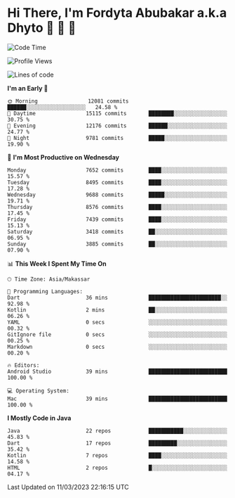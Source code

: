 # Hi There, I'm Fordyta Abubakar a.k.a Dhyto 👋 👋 👋 

<!--
**DhytoDev/dhytodev** is a ✨ _special_ ✨ repository because its `README.md` (this file) appears on your GitHub profile.

Here are some ideas to get you started:

- 🔭 I’m currently working on ...
- 🌱 I’m currently learning ...
- 👯 I’m looking to collaborate on ...
- 🤔 I’m looking for help with ...
- 💬 Ask me about ...
- 📫 How to reach me: ...
- 😄 Pronouns: ...
- ⚡ Fun fact: ...
-->

<!--START_SECTION:waka-->
![Code Time](http://img.shields.io/badge/Code%20Time-1%2C904%20hrs%2040%20mins-blue)

![Profile Views](http://img.shields.io/badge/Profile%20Views-2-blue)

![Lines of code](https://img.shields.io/badge/From%20Hello%20World%20I%27ve%20Written-6.2%20million%20lines%20of%20code-blue)

**I'm an Early 🐤** 

```text
🌞 Morning                12081 commits       ██████░░░░░░░░░░░░░░░░░░░   24.58 % 
🌆 Daytime                15115 commits       ████████░░░░░░░░░░░░░░░░░   30.75 % 
🌃 Evening                12176 commits       ██████░░░░░░░░░░░░░░░░░░░   24.77 % 
🌙 Night                  9781 commits        █████░░░░░░░░░░░░░░░░░░░░   19.90 % 
```
📅 **I'm Most Productive on Wednesday** 

```text
Monday                   7652 commits        ████░░░░░░░░░░░░░░░░░░░░░   15.57 % 
Tuesday                  8495 commits        ████░░░░░░░░░░░░░░░░░░░░░   17.28 % 
Wednesday                9688 commits        █████░░░░░░░░░░░░░░░░░░░░   19.71 % 
Thursday                 8576 commits        ████░░░░░░░░░░░░░░░░░░░░░   17.45 % 
Friday                   7439 commits        ████░░░░░░░░░░░░░░░░░░░░░   15.13 % 
Saturday                 3418 commits        ██░░░░░░░░░░░░░░░░░░░░░░░   06.95 % 
Sunday                   3885 commits        ██░░░░░░░░░░░░░░░░░░░░░░░   07.90 % 
```


📊 **This Week I Spent My Time On** 

```text
🕑︎ Time Zone: Asia/Makassar

💬 Programming Languages: 
Dart                     36 mins             ███████████████████████░░   92.98 % 
Kotlin                   2 mins              ██░░░░░░░░░░░░░░░░░░░░░░░   06.26 % 
YAML                     0 secs              ░░░░░░░░░░░░░░░░░░░░░░░░░   00.32 % 
GitIgnore file           0 secs              ░░░░░░░░░░░░░░░░░░░░░░░░░   00.25 % 
Markdown                 0 secs              ░░░░░░░░░░░░░░░░░░░░░░░░░   00.20 % 

🔥 Editors: 
Android Studio           39 mins             █████████████████████████   100.00 % 

💻 Operating System: 
Mac                      39 mins             █████████████████████████   100.00 % 
```

**I Mostly Code in Java** 

```text
Java                     22 repos            ███████████░░░░░░░░░░░░░░   45.83 % 
Dart                     17 repos            █████████░░░░░░░░░░░░░░░░   35.42 % 
Kotlin                   7 repos             ████░░░░░░░░░░░░░░░░░░░░░   14.58 % 
HTML                     2 repos             █░░░░░░░░░░░░░░░░░░░░░░░░   04.17 % 
```




 Last Updated on 11/03/2023 22:16:15 UTC
<!--END_SECTION:waka-->
